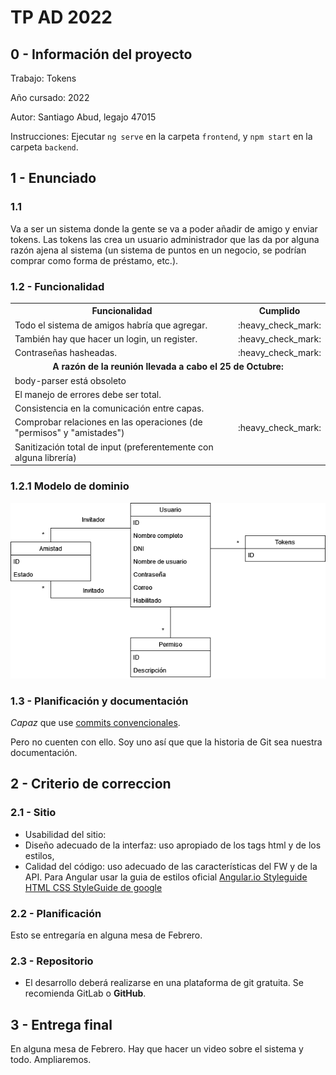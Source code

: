 # TP AD 2022

## 0 - Información del proyecto
Trabajo: Tokens

Año cursado: 2022

Autor: Santiago Abud, legajo 47015 

Instrucciones: Ejecutar `ng serve` en la carpeta `frontend`, y `npm start` en la carpeta `backend`.

## 1 - Enunciado
### 1.1
Va a ser un sistema donde la gente se va a poder añadir de amigo y enviar tokens.
Las tokens las crea un usuario administrador que las da por alguna razón ajena al sistema (un sistema de puntos en un negocio, se podrían comprar como forma de préstamo, etc.).

### 1.2 - Funcionalidad
<table>
  <tr><th>Funcionalidad</th><th>Cumplido</th></tr>
  <tr><td>Todo el sistema de amigos habría que agregar.</td><td>:heavy_check_mark:</td></tr>
  <tr><td>También hay que hacer un login, un register.</td><td>:heavy_check_mark:</td></tr>
  <tr><td>Contraseñas hasheadas.</td><td>:heavy_check_mark:</td></tr>
  <tr><td colspan=2 align=center><b>A razón de la reunión llevada a cabo el 25 de Octubre:</b></td></tr>
  <tr><td>body-parser está obsoleto</td><td></td></tr>
  <tr><td>El manejo de errores debe ser total.</td><td></td></tr>
  <tr><td>Consistencia en la comunicación entre capas.</td><td></td></tr>
  <tr><td>Comprobar relaciones en las operaciones (de "permisos" y "amistades")</td><td>:heavy_check_mark:</td></tr>
  <tr><td>Sanitización total de input (preferentemente con alguna librería)</td><td></td></tr>
  <!-- <tr><td colspan=2 align=center><b>Cosas que me dijeron los profesores de los proyectos en los que está basado este:</b></td></tr>
  <tr><td>decorador de input, componente hijo (detalle-token) (importante)</td><td></td></tr>
  <tr><td>/detalle/1</td><td>:heavy_check_mark:</td></tr>
  <tr><td>detalle de tokens</td><td></td></tr> -->
</table>

### 1.2.1 Modelo de dominio
![Modelo de dominio del Sistema de Tokens](modelo-de-dominio.png)

### 1.3 - Planificación y documentación

*Capaz* que use [commits convencionales](https://www.conventionalcommits.org/en/v1.0.0/).

Pero no cuenten con ello. Soy uno así que que la historia de Git sea nuestra documentación.

## 2 - Criterio de correccion
### 2.1 - Sitio
* Usabilidad del sitio:
* Diseño adecuado de la interfaz: uso apropiado de los tags html y de los estilos,
* Calidad del código: uso adecuado de las características del FW y de la API. Para Angular usar la guia de estilos oficial [Angular.io Styleguide](https://angular.io/guide/styleguide) [HTML CSS StyleGuide de google](https://google.github.io/styleguide/htmlcssguide.html)

### 2.2 - Planificación

Esto se entregaría en alguna mesa de Febrero.

### 2.3 - Repositorio
* El desarrollo deberá realizarse en una plataforma de git gratuita. Se recomienda GitLab o **GitHub**.

## 3 - Entrega final

En alguna mesa de Febrero. Hay que hacer un video sobre el sistema y todo. Ampliaremos.
